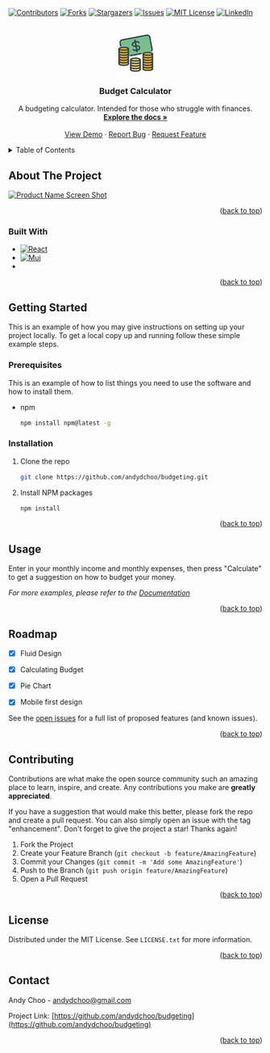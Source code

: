 <!-- Improved compatibility of back to top link: See: https://github.com/othneildrew/Best-README-Template/pull/73 -->
<a name="readme-top"></a>
<!--
*** Thanks for checking out the Best-README-Template. If you have a suggestion
*** that would make this better, please fork the repo and create a pull request
*** or simply open an issue with the tag "enhancement".
*** Don't forget to give the project a star!
*** Thanks again! Now go create something AMAZING! :D
-->



<!-- PROJECT SHIELDS -->
<!--
*** I'm using markdown "reference style" links for readability.
*** Reference links are enclosed in brackets [ ] instead of parentheses ( ).
*** See the bottom of this document for the declaration of the reference variables
*** for contributors-url, forks-url, etc. This is an optional, concise syntax you may use.
*** https://www.markdownguide.org/basic-syntax/#reference-style-links
-->
[![Contributors][contributors-shield]][contributors-url]
[![Forks][forks-shield]][forks-url]
[![Stargazers][stars-shield]][stars-url]
[![Issues][issues-shield]][issues-url]
[![MIT License][license-shield]][license-url]
[![LinkedIn][linkedin-shield]][linkedin-url]



<!-- PROJECT LOGO -->
<br />
<div align="center">
  <a href="https://github.com/andydchoo/budgeting">
    <img src="public/favicon.ico" alt="Logo" width="80" height="80">
  </a>

<h3 align="center">Budget Calculator</h3>

  <p align="center">
    A budgeting calculator. Intended for those who struggle with finances.
    <br />
    <a href="https://github.com/andydchoo/budgeting"><strong>Explore the docs »</strong></a>
    <br />
    <br />
    <a href="https://github.com/andydchoo/budgeting">View Demo</a>
    ·
    <a href="https://github.com/andydchoo/budgeting/issues">Report Bug</a>
    ·
    <a href="https://github.com/andydchoo/budgeting/issues">Request Feature</a>
  </p>
</div>



<!-- TABLE OF CONTENTS -->
<details>
  <summary>Table of Contents</summary>
  <ol>
    <li>
      <a href="#about-the-project">About The Project</a>
      <ul>
        <li><a href="#built-with">Built With</a></li>
      </ul>
    </li>
    <li>
      <a href="#getting-started">Getting Started</a>
      <ul>
        <li><a href="#prerequisites">Prerequisites</a></li>
        <li><a href="#installation">Installation</a></li>
      </ul>
    </li>
    <li><a href="#usage">Usage</a></li>
    <li><a href="#roadmap">Roadmap</a></li>
    <li><a href="#contributing">Contributing</a></li>
    <li><a href="#license">License</a></li>
    <li><a href="#contact">Contact</a></li>
    <li><a href="#acknowledgments">Acknowledgments</a></li>
  </ol>
</details>



<!-- ABOUT THE PROJECT -->
## About The Project

[![Product Name Screen Shot][product-screenshot]](https://github.com/Andydchoo/budgeting)

<p align="right">(<a href="#readme-top">back to top</a>)</p>



### Built With

* [![React][React.js]][React-url]
* [![Mui][Mui]][mui-url]
* [![<Recharts />][Recharts]][Recharts-url]


<p align="right">(<a href="#readme-top">back to top</a>)</p>



<!-- GETTING STARTED -->
## Getting Started

This is an example of how you may give instructions on setting up your project locally.
To get a local copy up and running follow these simple example steps.

### Prerequisites

This is an example of how to list things you need to use the software and how to install them.
* npm
  ```sh
  npm install npm@latest -g
  ```

### Installation

1. Clone the repo
   ```sh
   git clone https://github.com/andydchoo/budgeting.git
   ```
2. Install NPM packages
   ```sh
   npm install
   ```

<p align="right">(<a href="#readme-top">back to top</a>)</p>



<!-- USAGE EXAMPLES -->
## Usage

Enter in your monthly income and monthly expenses, then press "Calculate" to get a suggestion on how to budget your money.

_For more examples, please refer to the [Documentation](https://example.com)_

<p align="right">(<a href="#readme-top">back to top</a>)</p>



<!-- ROADMAP -->
## Roadmap

- [x] Fluid Design
- [x] Calculating Budget
- [x] Pie Chart
- [x] Mobile first design


See the [open issues](https://github.com/andydchoo/budgeting/issues) for a full list of proposed features (and known issues).

<p align="right">(<a href="#readme-top">back to top</a>)</p>



<!-- CONTRIBUTING -->
## Contributing

Contributions are what make the open source community such an amazing place to learn, inspire, and create. Any contributions you make are **greatly appreciated**.

If you have a suggestion that would make this better, please fork the repo and create a pull request. You can also simply open an issue with the tag "enhancement".
Don't forget to give the project a star! Thanks again!

1. Fork the Project
2. Create your Feature Branch (`git checkout -b feature/AmazingFeature`)
3. Commit your Changes (`git commit -m 'Add some AmazingFeature'`)
4. Push to the Branch (`git push origin feature/AmazingFeature`)
5. Open a Pull Request

<p align="right">(<a href="#readme-top">back to top</a>)</p>



<!-- LICENSE -->
## License

Distributed under the MIT License. See `LICENSE.txt` for more information.

<p align="right">(<a href="#readme-top">back to top</a>)</p>



<!-- CONTACT -->
## Contact

Andy Choo - andydchoo@gmail.com

Project Link: [https://github.com/andydchoo/budgeting](https://github.com/andydchoo/budgeting)

<p align="right">(<a href="#readme-top">back to top</a>)</p>

<!-- MARKDOWN LINKS & IMAGES -->
<!-- https://www.markdownguide.org/basic-syntax/#reference-style-links -->
[contributors-shield]: https://img.shields.io/github/contributors/andydchoo/budgeting.svg?style=for-the-badge
[contributors-url]: https://github.com/Andydchoo/budgeting/graphs/contributors
[forks-shield]: https://img.shields.io/github/forks/andydchoo/budgeting.svg?style=for-the-badge
[forks-url]: https://github.com/andydchoo/budgeting/network/members
[stars-shield]: https://img.shields.io/github/stars/andydchoo/budgeting.svg?style=for-the-badge
[stars-url]: https://github.com/andydchoo/budgeting/stargazers
[issues-shield]: https://img.shields.io/github/issues/andydchoo/budgeting.svg?style=for-the-badge
[issues-url]: https://github.com/Andydchoo/budgeting/issues
[license-shield]: https://img.shields.io/github/license/andydchoo/budgeting.svg?style=for-the-badge
[license-url]: https://github.com/andydchoo/budgeting/blob/master/LICENSE.txt
[linkedin-shield]: https://img.shields.io/badge/-LinkedIn-black.svg?style=for-the-badge&logo=linkedin&colorB=555
[linkedin-url]: https://www.linkedin.com/in/andychoo/
[product-screenshot]: https://media.discordapp.net/attachments/468853546037805058/1046929267956666368/preview.jpg?width=881&height=448
[React.js]: https://img.shields.io/badge/React-20232A?style=for-the-badge&logo=react&logoColor=61DAFB
[React-url]: https://reactjs.org/
[MUI]: https://img.shields.io/badge/MUI-20232A?style=for-the-badge&logo=mui&logoColor=61DAFB
[mui-url]: https://mui.com/
[Recharts]: https://img.shields.io/badge/Recharts-20232A?style=for-the-badge&logo=rechart&logoColor=61DAFB
[Recharts-url]: https://recharts.org/